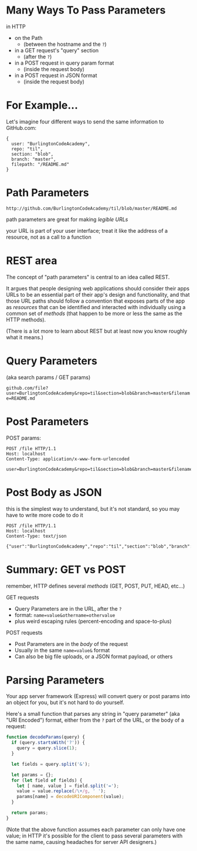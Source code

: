 # Many Ways To Pass Parameters

in HTTP

* on the Path
  * (between the hostname and the `?`)
* in a GET request's "query" section
  * (after the `?`)
* in a POST request in query param format
  * (inside the request body)
* in a POST request in JSON format
  * (inside the request body)

# For Example...

Let's imagine four different ways to send the same information to GitHub.com:

```
{
  user: "BurlingtonCodeAcademy",
  repo: "til",
  section: "blob",
  branch: "master",
  filepath: "/README.md"
}
```

# Path Parameters

`http://github.com/BurlingtonCodeAcademy/til/blob/master/README.md`

path parameters are great for making *legible URLs*

your URL is part of your user interface; treat it like the address of a resource, not as a call to a function


# REST area

The concept of "path parameters" is central to an idea called REST.

It argues that people designing web applications should consider their apps URLs to be an essential part of their app's design and functionality, and that those URL paths should follow a convention that exposes parts of the app as *resources* that can be identified and interacted with individually using a common set of *methods* (that happen to be more or less the same as the HTTP methods).

(There is a lot more to learn about REST but at least now you know roughly what it means.) 

# Query Parameters

(aka search params / GET params)

`github.com/file?user=BurlingtonCodeAcademy&repo=til&section=blob&branch=master&filename=README.md`


# Post Parameters

POST params:

```
POST /file HTTP/1.1
Host: localhost
Content-Type: application/x-www-form-urlencoded

user=BurlingtonCodeAcademy&repo=til&section=blob&branch=master&filename=README.md
```

# Post Body as JSON

this is the simplest way to understand, but it's not standard, so you may have to write more code to do it

```
POST /file HTTP/1.1
Host: localhost
Content-Type: text/json

{"user":"BurlingtonCodeAcademy","repo":"til","section":"blob","branch":"master","filepath":"/README.md"}
```

# Summary: GET vs POST

remember, HTTP defines several *methods* (GET, POST, PUT, HEAD, etc...)

GET requests

 - Query Parameters are in the URL, after the `?`
 - format: `name=value&othername=othervalue`
 - plus weird escaping rules (percent-encoding and space-to-plus)

POST requests

 - Post Parameters are in the *body* of the request
 - Usually in the same `name=value&` format
 - Can also be big file uploads, or a JSON format payload, or others

# Parsing Parameters

Your app server framework (Express) will convert query or post params into an object for you, but it's not hard to do yourself.

Here's a small function that parses any string in "query parameter" (aka "URI Encoded") format, either from the `?` part of the URL, or the body of a request:

```javascript
function decodeParams(query) {
  if (query.startsWith('?')) {
    query = query.slice(1);
  }

  let fields = query.split('&');

  let params = {};
  for (let field of fields) {
    let [ name, value ] = field.split('=');
    value = value.replace(/\+/g, ' ');
    params[name] = decodeURIComponent(value);
  }

  return params;
}
```

(Note that the above function assumes each parameter can only have one value; in HTTP it's possible for the client to pass several parameters with the same name, causing headaches for server API designers.)
